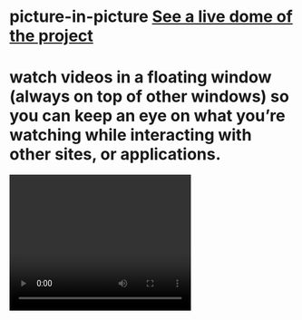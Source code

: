 # picture-in-picture [See a live dome of the project](https://ahmed-roshdy-1.github.io/picture-in-picture/)
# watch videos in a floating window (always on top of other windows) so you can keep an eye on what you’re watching while interacting with other sites, or applications.
<video  src="demo video/PPicture in picture using.mp4" type="video/mp4" width="320" height="240" controls>
  
</video>
